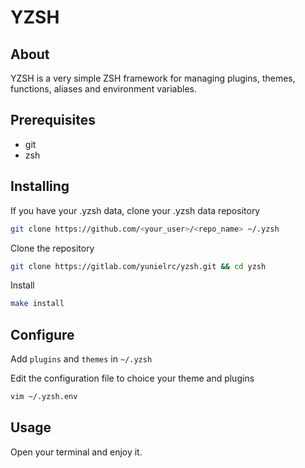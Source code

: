 # YZSH

## About

YZSH is a very simple ZSH framework for managing plugins, themes, functions,
aliases and environment variables.

## Prerequisites

- git
- zsh

## Installing

If you have your .yzsh data, clone your .yzsh data repository

```sh
git clone https://github.com/<your_user>/<repo_name> ~/.yzsh
```

Clone the repository

```sh
git clone https://gitlab.com/yunielrc/yzsh.git && cd yzsh
```

Install

```sh
make install
```

## Configure

Add `plugins` and `themes` in `~/.yzsh`

Edit the configuration file to choice your theme and plugins

```sh
vim ~/.yzsh.env
```

## Usage

Open your terminal and enjoy it.
